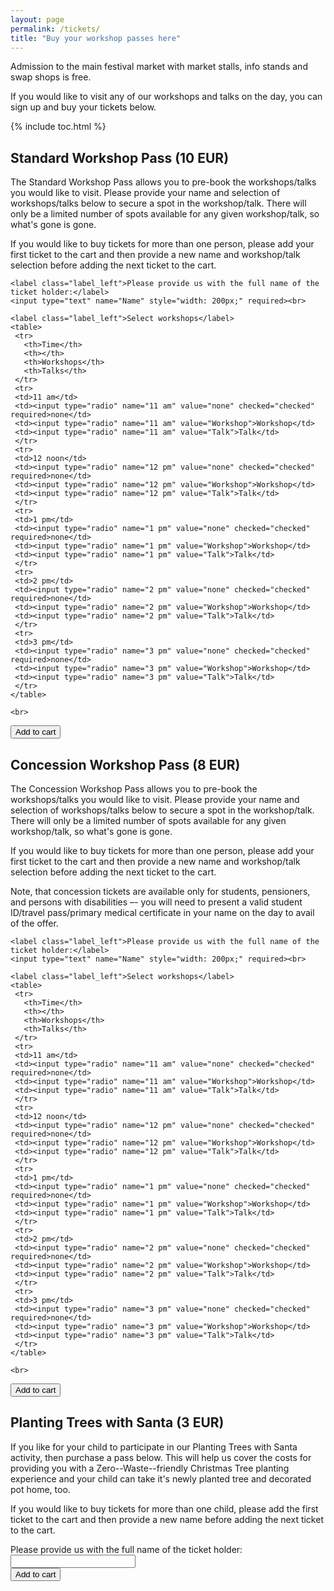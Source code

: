 ```yaml
---
layout: page
permalink: /tickets/
title: "Buy your workshop passes here"
---
```


Admission to the main festival market with market stalls, info stands and swap shops is free. 

If you would like to visit any of our workshops and talks on the day, you can sign up and buy your tickets below. 

<p data-fc-id="minicart" style="display:none;">
	<a href="https://zerowastefestival.foxycart.com/cart?cart=view">
	    View order summary:<br>
		<span data-fc-id="minicart-quantity">0</span>
		<span data-fc-id="minicart-singular"> item </span>
		<span data-fc-id="minicart-plural"> items </span>
		in cart. Total cost: EUR
		<span data-fc-id="minicart-order-total">0</span>
	</a>
</p>

{% include toc.html %}

## Standard Workshop Pass (10 EUR)

The Standard Workshop Pass allows you to pre-book the workshops/talks you would like to visit. Please provide your name and selection of workshops/talks below to secure a spot in the workshop/talk. There will only be a limited number of spots available for any given workshop/talk, so what's gone is gone. 

If you would like to buy tickets for more than one person, please add your first ticket to the cart and then provide a new name and workshop/talk selection before adding the next ticket to the cart.

<div>
  <form action="https://zerowastefestival.foxycart.com/cart" method="post" accept-charset="utf-8">  
    <input type="hidden" name="name" value="Workshop Pass (standard)" />
    <input type="hidden" name="price" value="10" />
    <input type="hidden" name="code" value="standard_pass" />
	
	<label class="label_left">Please provide us with the full name of the ticket holder:</label>
	<input type="text" name="Name" style="width: 200px;" required><br>	
	
    <label class="label_left">Select workshops</label>	
	<table>
	 <tr>
	   <th>Time</th>
	   <th></th>
	   <th>Workshops</th>
	   <th>Talks</th>
	 </tr>
	 <tr>
	 <td>11 am</td>
	 <td><input type="radio" name="11 am" value="none" checked="checked" required>none</td>
	 <td><input type="radio" name="11 am" value="Workshop">Workshop</td>
	 <td><input type="radio" name="11 am" value="Talk">Talk</td>
	 </tr>
	 <tr>
	 <td>12 noon</td>
	 <td><input type="radio" name="12 pm" value="none" checked="checked" required>none</td>
	 <td><input type="radio" name="12 pm" value="Workshop">Workshop</td>
	 <td><input type="radio" name="12 pm" value="Talk">Talk</td>
	 </tr>
	 <tr>
	 <td>1 pm</td>
	 <td><input type="radio" name="1 pm" value="none" checked="checked" required>none</td>
	 <td><input type="radio" name="1 pm" value="Workshop">Workshop</td>
	 <td><input type="radio" name="1 pm" value="Talk">Talk</td>	 
	 </tr>
	 <tr>
	 <td>2 pm</td>
	 <td><input type="radio" name="2 pm" value="none" checked="checked" required>none</td>
	 <td><input type="radio" name="2 pm" value="Workshop">Workshop</td>
	 <td><input type="radio" name="2 pm" value="Talk">Talk</td>
	 </tr>
	 <tr>
	 <td>3 pm</td>
	 <td><input type="radio" name="3 pm" value="none" checked="checked" required>none</td>
	 <td><input type="radio" name="3 pm" value="Workshop">Workshop</td>
	 <td><input type="radio" name="3 pm" value="Talk">Talk</td>
	 </tr>
	</table>
	
	<br>
  <input type="submit" value="Add to cart" class="submit" />
  </form>
</div>


## Concession Workshop Pass (8 EUR)

The Concession Workshop Pass allows you to pre-book the workshops/talks you would like to visit. Please provide your name and selection of workshops/talks below to secure a spot in the workshop/talk. There will only be a limited number of spots available for any given workshop/talk, so what's gone is gone. 

If you would like to buy tickets for more than one person, please add your first ticket to the cart and then provide a new name and workshop/talk selection before adding the next ticket to the cart.

Note, that concession tickets are available only for students, pensioners, and persons with disabilities –- you will need to present a valid student ID/travel pass/primary medical certificate in your name on the day to avail of the offer.

<div>
  <form action="https://zerowastefestival.foxycart.com/cart" method="post" accept-charset="utf-8">  
    <input type="hidden" name="name" value="Workshop Pass (concession)" />
    <input type="hidden" name="price" value="8" />
    <input type="hidden" name="code" value="concession_pass" />
	
	<label class="label_left">Please provide us with the full name of the ticket holder:</label>
	<input type="text" name="Name" style="width: 200px;" required><br>	
	
    <label class="label_left">Select workshops</label>	
	<table>
	 <tr>
	   <th>Time</th>
	   <th></th>
	   <th>Workshops</th>
	   <th>Talks</th>
	 </tr>
	 <tr>
	 <td>11 am</td>
	 <td><input type="radio" name="11 am" value="none" checked="checked" required>none</td>
	 <td><input type="radio" name="11 am" value="Workshop">Workshop</td>
	 <td><input type="radio" name="11 am" value="Talk">Talk</td>
	 </tr>
	 <tr>
	 <td>12 noon</td>
	 <td><input type="radio" name="12 pm" value="none" checked="checked" required>none</td>
	 <td><input type="radio" name="12 pm" value="Workshop">Workshop</td>
	 <td><input type="radio" name="12 pm" value="Talk">Talk</td>
	 </tr>
	 <tr>
	 <td>1 pm</td>
	 <td><input type="radio" name="1 pm" value="none" checked="checked" required>none</td>
	 <td><input type="radio" name="1 pm" value="Workshop">Workshop</td>
	 <td><input type="radio" name="1 pm" value="Talk">Talk</td>	 
	 </tr>
	 <tr>
	 <td>2 pm</td>
	 <td><input type="radio" name="2 pm" value="none" checked="checked" required>none</td>
	 <td><input type="radio" name="2 pm" value="Workshop">Workshop</td>
	 <td><input type="radio" name="2 pm" value="Talk">Talk</td>
	 </tr>
	 <tr>
	 <td>3 pm</td>
	 <td><input type="radio" name="3 pm" value="none" checked="checked" required>none</td>
	 <td><input type="radio" name="3 pm" value="Workshop">Workshop</td>
	 <td><input type="radio" name="3 pm" value="Talk">Talk</td>
	 </tr>
	</table>
	
	<br>
  <input type="submit" value="Add to cart" class="submit" />
  </form>
</div>

## Planting Trees with Santa (3 EUR)

If you like for your child to participate in our Planting Trees with Santa activity, then purchase a pass below. This will help us cover the costs for providing you with a Zero--Waste--friendly Christmas Tree planting experience and your child can take it's newly planted tree and decorated pot home, too.

If you would like to buy tickets for more than one child, please add the first ticket to the cart and then provide a new name before adding the next ticket to the cart.

<div>
  <form action="https://zerowastefestival.foxycart.com/cart" method="post" accept-charset="utf-8">  
    <input type="hidden" name="name" value="Planting Trees with Santa" />
    <input type="hidden" name="price" value="3" />
    <input type="hidden" name="code" value="tree_planting" />
	<label class="label_left">Please provide us with the full name of the ticket holder:</label>
	<input type="text" name="Name" style="width: 200px;" required><br>
  <input type="submit" value="Add to cart" class="submit" />
  </form>
</div>

<p data-fc-id="minicart" style="display:none;">
	<a href="https://zerowastefestival.foxycart.com/cart?cart=view">
	    View order summary:<br>
		<span data-fc-id="minicart-quantity">0</span>
		<span data-fc-id="minicart-singular"> item </span>
		<span data-fc-id="minicart-plural"> items </span>
		in cart. Total cost: EUR
		<span data-fc-id="minicart-order-total">0</span>
	</a>
</p>
